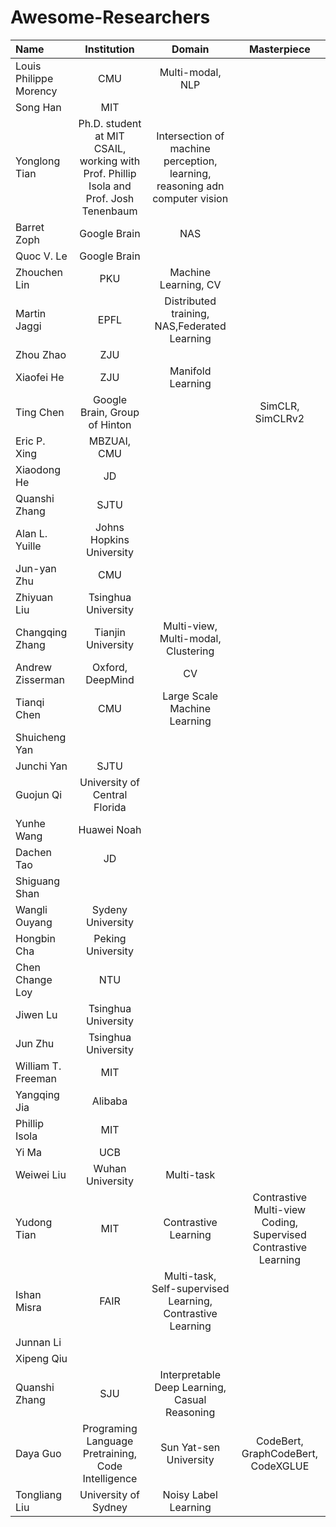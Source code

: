 # Awesome-Researchers

|      Name   |        Institution       |      Domain    |Masterpiece|
|:------------|:--------------:|:----------------------:|:--------:|
|Louis Philippe Morency|CMU|Multi-modal, NLP||
|Song Han|MIT|||
|Yonglong Tian| Ph.D. student at MIT CSAIL, working with Prof. Phillip Isola and Prof. Josh Tenenbaum|Intersection of machine perception, learning, reasoning adn computer vision||
|Barret Zoph|Google Brain|NAS||
|Quoc V. Le|Google Brain|||
|Zhouchen Lin|PKU|Machine Learning, CV||
|Martin Jaggi|EPFL|Distributed training, NAS,Federated Learning||
|Zhou Zhao|ZJU|||
|Xiaofei He|ZJU|Manifold Learning||
|Ting Chen|Google Brain, Group of Hinton||SimCLR, SimCLRv2|
|Eric P. Xing|MBZUAI, CMU|||
|Xiaodong He|JD|||
|Quanshi Zhang|SJTU|||
|Alan L. Yuille|Johns Hopkins University|||
|Jun-yan Zhu|CMU|||
|Zhiyuan Liu|Tsinghua University|||
|Changqing Zhang|Tianjin University|Multi-view, Multi-modal, Clustering||
|Andrew Zisserman|Oxford, DeepMind|CV||
|Tianqi Chen|CMU|Large Scale Machine Learning||
|Shuicheng Yan||||
|Junchi Yan|SJTU|||
|Guojun Qi|University of Central Florida|||
|Yunhe Wang|Huawei Noah|||
|Dachen Tao|JD|||
|Shiguang Shan||||
|Wangli Ouyang|Sydeny University|||
|Hongbin Cha|Peking University|||
|Chen Change Loy|NTU|||
|Jiwen Lu|Tsinghua University|||
|Jun Zhu|Tsinghua University|||
|William T. Freeman|MIT|||
|Yangqing Jia|Alibaba|||
|Phillip Isola|MIT|||
|Yi Ma|UCB|||
|Weiwei Liu|Wuhan University|Multi-task||
|Yudong Tian|MIT|Contrastive Learning|Contrastive Multi-view Coding, Supervised Contrastive Learning|
|Ishan Misra|FAIR|Multi-task, Self-supervised Learning, Contrastive Learning||
|Junnan Li||||
|Xipeng Qiu||||
|Quanshi Zhang|SJU|Interpretable Deep Learning, Casual Reasoning||
|Daya Guo|Programing Language Pretraining, Code Intelligence|Sun Yat-sen University|CodeBert, GraphCodeBert, CodeXGLUE|
|Tongliang Liu|University of Sydney|Noisy Label Learning||
